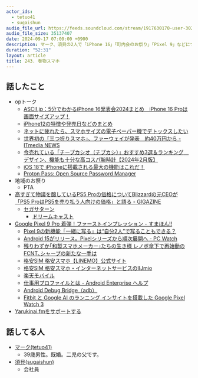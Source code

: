 ```yaml
---
actor_ids:
  - tetuo41
  - sugaishun
audio_file_url: https://feeds.soundcloud.com/stream/1917630170-user-302747142-yarukinai-243-2024-09-17.mp3
audio_file_size: 35137407
date: 2024-09-17 07:00:00 +0900
description: マーク、須貝の2人で「iPhone 16」「町内会のお祭り」「Pixel 9」などについて話しました。
duration: "52:31"
layout: article
title: 243. 巻物スマホ
---
```


## 話したこと
- opトーク
  - [ASCII.jp：5分でわかるiPhone 16発表会2024まとめ　iPhone 16 Proは画面サイズアップ！](https://ascii.jp/elem/000/004/220/4220661/)
  - [iPhone12の特徴や発売日などのまとめ](https://www.shop-inverse.com/YMDSATEI/smartphone/iphone/column-iphone12-comparison.html)
  - [ネットに疲れたら、スマホサイズの電子ペーパー機でデトックスしたい](https://www.gizmodo.jp/2023/07/onyx-boox-palma.html)
  - [世界初の「三つ折りスマホ」、ファーウェイが発表　約40万円から - ITmedia NEWS](https://www.itmedia.co.jp/news/articles/2409/10/news207.html)
  - [今売れている「チープカシオ（チプカシ）」おすすめ3選＆ランキング　デザイン、機能も十分な高コスパ腕時計【2024年2月版】](https://www.itmedia.co.jp/fav/articles/2402/05/news092.html)
  - [iOS 18で iPhoneに搭載される最大の機能はこれだ！](https://www.lifehacker.jp/article/2409_biggest-features-coming-to-iphones-with-ios-18/)
  - [Proton Pass: Open Source Password Manager](https://proton.me/pass)
- 地域のお祭り
  - PTA
- [高すぎて物議を醸しているPS5 Proの価格についてBlizzardの元CEOが「PS5 ProはPS5を売り払う人向けの価格」と語る - GIGAZINE](https://gigazine.net/news/20240912-ps5-pro-trade-in-resale/)
  - [セガサターン](https://www.sega.jp/history/hard/segasaturn/)
    - [ドリームキャスト](https://www.sega.jp/history/hard/dreamcast/)
- [Google Pixel 9 Pro 着弾！ファーストインプレッション - すまほん!!](https://smhn.info/202409-google-pixel-9-pro-first)
  - [Pixel 9の新機能「一緒に写る」は“自分2人”で写ることもできる？](https://www.itmedia.co.jp/news/articles/2408/19/news083.html)
  - [Android 15がリリース。Pixelシリーズから順次展開へ - PC Watch](https://pc.watch.impress.co.jp/docs/news/1621499.html)
  - [残りわずか｢和製スマホメーカー｣たちの生き様 レノボ傘下で再始動のFCNT､シャープの新たな一手は](https://toyokeizai.net/articles/-/800598?display=b)
  - [格安SIM 格安スマホ【LINEMO】公式サイト](https://www.linemo.jp/)
  - [格安SIM 格安スマホ・インターネットサービスのIIJmio](https://www.iijmio.jp/)
  - [楽天モバイル](https://network.mobile.rakuten.co.jp/)
  - [仕事用プロファイルとは - Android Enterprise ヘルプ](https://support.google.com/work/android/answer/6191949?hl=ja)
  - [Android Debug Bridge（adb）](https://developer.android.com/tools/adb?hl=ja)
  - [Fitbit と Google AI のランニング インサイトを搭載した Google Pixel Watch 3](https://store.google.com/jp/product/pixel_watch_3?hl=ja)
- [Yarukinai.fmをサポートする](https://note.com/tetuo41/circle)

## 話してる人
- [マーク(tetuo41)](https://twitter.com/tetuo41)
  - 39歳男性。既婚。二児の父です。
- [須貝(sugaishun)](https://twitter.com/sugaishun)
  - 会社員
